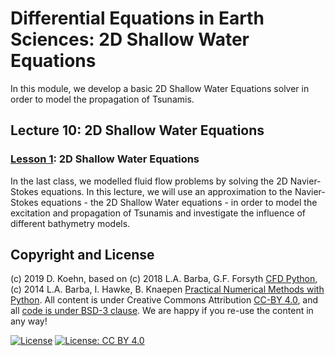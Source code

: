 # Differential Equations in Earth Sciences: 2D Shallow Water Equations

In this module, we develop a basic 2D Shallow Water Equations solver in order to model the propagation of Tsunamis.

## Lecture 10: 2D Shallow Water Equations

### [Lesson 1](http://nbviewer.ipython.org/urls/github.com/daniel-koehn/Differential-equations-earth-system/tree/master/10_Shallow_Water_Equation_2D/01_2D_Shallow_Water_Equations.ipynb): 2D Shallow Water Equations

In the last class, we modelled fluid flow problems by solving the 2D Navier-Stokes equations. In this lecture, we will use an approximation to the Navier-Stokes equations - the 2D Shallow Water equations - in order 
to model the excitation and propagation of Tsunamis and investigate the influence of different bathymetry models.

## Copyright and License

(c) 2019 D. Koehn, based on (c) 2018 L.A. Barba, G.F. Forsyth [CFD Python](https://github.com/barbagroup/CFDPython#cfd-python), (c) 2014 L.A. Barba, I. Hawke, B. Knaepen [Practical Numerical Methods with Python](https://github.com/numerical-mooc/numerical-mooc#practical-numerical-methods-with-python).
All content is under Creative Commons Attribution [CC-BY 4.0](https://creativecommons.org/licenses/by/4.0/legalcode.txt), and all [code is under BSD-3 clause](https://github.com/engineersCode/EngComp/blob/master/LICENSE). We are happy if you re-use the content in any way!

[![License](https://img.shields.io/badge/License-BSD%203--Clause-blue.svg)](https://opensource.org/licenses/BSD-3-Clause) [![License: CC BY 4.0](https://img.shields.io/badge/License-CC%20BY%204.0-lightgrey.svg)](https://creativecommons.org/licenses/by/4.0/)
